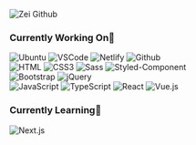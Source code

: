 ![Zei Github](https://capsule-render.vercel.app/api?type=waving&color=auto&height=300&section=header&text=Zei%Github&fontSize=90)

### Currently Working On🔭

![Ubuntu](https://img.shields.io/badge/Ubuntu-E95420?style=flat-square&logo=Ubuntu&logoColor=white)
![VSCode](https://img.shields.io/badge/Visual%20Studio%20Code-007ACC?style=flat-square&logo=Visual%20Studio%20Code&logoColor=white)
![Netlify](https://img.shields.io/badge/netlify-00C7B7?style=flat-square&logo=netlify&logoColor=white)
![Github](https://img.shields.io/badge/github-181717?style=flat-square&logo=github&logoColor=white)
<br/>
![HTML](https://img.shields.io/badge/HTML5-E34F26?style=flat-square&logo=html5&logoColor=white)
![CSS3](https://img.shields.io/badge/CSS3-1572B6?style=flat-square&logo=css3&logoColor=white)
![Sass](https://img.shields.io/badge/Sass-CC6699?style=flat-square&logo=Sass&logoColor=white)
![Styled-Component](https://img.shields.io/badge/styled%20components-DB7093?style=flat-square&logo=styled-components&logoColor=white)
<br/>
![Bootstrap](https://img.shields.io/badge/Bootstrapap-7952B3?style=flat-square&logo=bootstrap&logoColor=white)
![jQuery](https://img.shields.io/badge/jQuery-0769AD?style=flat-square&logo=jQuery&logoColor=white)
<br/>
![JavaScript](https://img.shields.io/badge/javascript-F7DF1E?style=flat-square&logo=javascript&logoColor=black)
![TypeScript](https://img.shields.io/badge/typescript-3178C6?style=flat-square&logo=typescript&logoColor=white)
![React](https://img.shields.io/badge/react-444444?style=flat-square&logo=react)
![Vue.js](https://img.shields.io/badge/Vue.js-4FC08D?style=flat-square&logo=Vue.js&logoColor=white)

### Currently Learning🌱

![Next.js](https://img.shields.io/badge/Next.js-000000?style=flat-square&logo=Next.js&logoColor=white)

<!--
**intoavortex/intoavortex** is a ✨ _special_ ✨ repository because its `README.md` (this file) appears on your GitHub profile.

Here are some ideas to get you started:

- 🔭 I’m currently working on ...
- 🌱 I’m currently learning ...
- 👯 I’m looking to collaborate on ...
- 🤔 I’m looking for help with ...
- 💬 Ask me about ...
- 📫 How to reach me: ...
- 😄 Pronouns: ...
- ⚡ Fun fact: ...
-->
